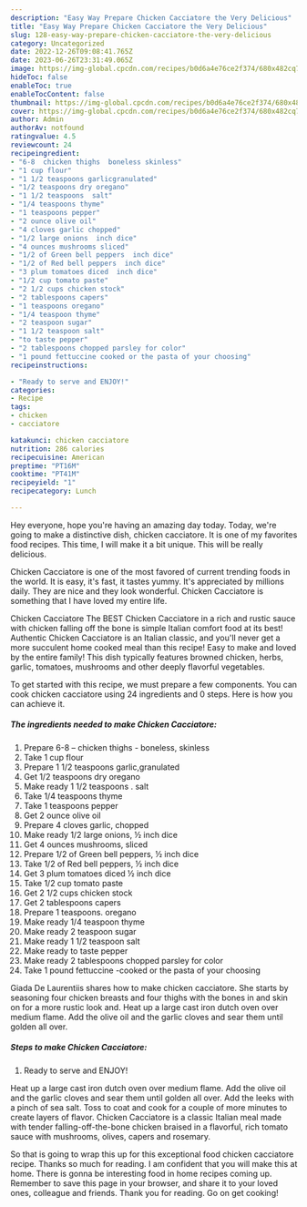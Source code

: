 ```yaml
---
description: "Easy Way Prepare Chicken Cacciatore the Very Delicious"
title: "Easy Way Prepare Chicken Cacciatore the Very Delicious"
slug: 128-easy-way-prepare-chicken-cacciatore-the-very-delicious
category: Uncategorized
date: 2022-12-26T09:08:41.765Z
date: 2023-06-26T23:31:49.065Z
image: https://img-global.cpcdn.com/recipes/b0d6a4e76ce2f374/680x482cq70/chicken-cacciatore-recipe-main-photo.jpg
hideToc: false
enableToc: true
enableTocContent: false
thumbnail: https://img-global.cpcdn.com/recipes/b0d6a4e76ce2f374/680x482cq70/chicken-cacciatore-recipe-main-photo.jpg
cover: https://img-global.cpcdn.com/recipes/b0d6a4e76ce2f374/680x482cq70/chicken-cacciatore-recipe-main-photo.jpg
author: Admin
authorAv: notfound
ratingvalue: 4.5
reviewcount: 24
recipeingredient:
- "6-8  chicken thighs  boneless skinless"
- "1 cup flour"
- "1 1/2 teaspoons garlicgranulated"
- "1/2 teaspoons dry oregano"
- "1 1/2 teaspoons  salt"
- "1/4 teaspoons thyme"
- "1 teaspoons pepper"
- "2 ounce olive oil"
- "4 cloves garlic chopped"
- "1/2 large onions  inch dice"
- "4 ounces mushrooms sliced"
- "1/2 of Green bell peppers  inch dice"
- "1/2 of Red bell peppers  inch dice"
- "3 plum tomatoes diced  inch dice"
- "1/2 cup tomato paste"
- "2 1/2 cups chicken stock"
- "2 tablespoons capers"
- "1 teaspoons oregano"
- "1/4 teaspoon thyme"
- "2 teaspoon sugar"
- "1 1/2 teaspoon salt"
- "to taste pepper"
- "2 tablespoons chopped parsley for color"
- "1 pound fettuccine cooked or the pasta of your choosing"
recipeinstructions:

- "Ready to serve and ENJOY!"
categories:
- Recipe
tags:
- chicken
- cacciatore

katakunci: chicken cacciatore 
nutrition: 286 calories
recipecuisine: American
preptime: "PT16M"
cooktime: "PT41M"
recipeyield: "1"
recipecategory: Lunch

---
```



Hey everyone, hope you're having an amazing day today. Today, we're going to make a distinctive dish, chicken cacciatore. It is one of my favorites food recipes. This time, I will make it a bit unique. This will be really delicious.

Chicken Cacciatore is one of the most favored of current trending foods in the world. It is easy, it's fast, it tastes yummy. It's appreciated by millions daily. They are nice and they look wonderful. Chicken Cacciatore is something that I have loved my entire life.

Chicken Cacciatore The BEST Chicken Cacciatore in a rich and rustic sauce with chicken falling off the bone is simple Italian comfort food at its best! Authentic Chicken Cacciatore is an Italian classic, and you&#39;ll never get a more succulent home cooked meal than this recipe! Easy to make and loved by the entire family! This dish typically features browned chicken, herbs, garlic, tomatoes, mushrooms and other deeply flavorful vegetables.


To get started with this recipe, we must prepare a few components. You can cook chicken cacciatore using 24 ingredients and 0 steps. Here is how you can achieve it.

<!--inarticleads1-->

##### The ingredients needed to make Chicken Cacciatore:

1. Prepare 6-8 – chicken thighs - boneless, skinless
1. Take 1 cup flour
1. Prepare 1 1/2 teaspoons garlic,granulated
1. Get 1/2 teaspoons dry oregano
1. Make ready 1 1/2 teaspoons . salt
1. Take 1/4 teaspoons thyme
1. Take 1 teaspoons pepper
1. Get 2 ounce olive oil
1. Prepare 4 cloves garlic, chopped
1. Make ready 1/2 large onions, ½ inch dice
1. Get 4 ounces mushrooms, sliced
1. Prepare 1/2 of Green bell peppers, ½ inch dice
1. Take 1/2 of Red bell peppers, ½ inch dice
1. Get 3 plum tomatoes diced ½ inch dice
1. Take 1/2 cup tomato paste
1. Get 2 1/2 cups chicken stock
1. Get 2 tablespoons capers
1. Prepare 1 teaspoons. oregano
1. Make ready 1/4 teaspoon thyme
1. Make ready 2 teaspoon sugar
1. Make ready 1 1/2 teaspoon salt
1. Make ready to taste pepper
1. Make ready 2 tablespoons chopped parsley for color
1. Take 1 pound fettuccine -cooked or the pasta of your choosing


Giada De Laurentiis shares how to make chicken cacciatore. She starts by seasoning four chicken breasts and four thighs with the bones in and skin on for a more rustic look and. Heat up a large cast iron dutch oven over medium flame. Add the olive oil and the garlic cloves and sear them until golden all over. 

<!--inarticleads2-->

##### Steps to make Chicken Cacciatore:


1. Ready to serve and ENJOY!

Heat up a large cast iron dutch oven over medium flame. Add the olive oil and the garlic cloves and sear them until golden all over. Add the leeks with a pinch of sea salt. Toss to coat and cook for a couple of more minutes to create layers of flavor. Chicken Cacciatore is a classic Italian meal made with tender falling-off-the-bone chicken braised in a flavorful, rich tomato sauce with mushrooms, olives, capers and rosemary. 

So that is going to wrap this up for this exceptional food chicken cacciatore recipe. Thanks so much for reading. I am confident that you will make this at home. There is gonna be interesting food in home recipes coming up. Remember to save this page in your browser, and share it to your loved ones, colleague and friends. Thank you for reading. Go on get cooking!
